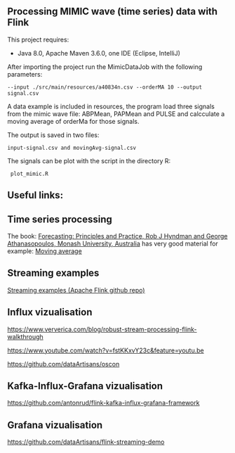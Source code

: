 ## Processing MIMIC wave (time series) data with Flink

This project requires: 
- Java 8.0, Apache Maven 3.6.0, one IDE (Eclipse, IntelliJ) 

After importing the project run the MimicDataJob with the following parameters:

    --input ./src/main/resources/a40834n.csv --orderMA 10 --output signal.csv
A data example is included in resources, the program load three signals from the mimic wave file: ABPMean, PAPMean and PULSE and calcculate a moving average of orderMa for those signals.

The output is saved in two files: 

    input-signal.csv and movingAvg-signal.csv 
 
The signals can be plot with the script in the directory R:

     plot_mimic.R

## Useful links:

## Time series processing

The book: [Forecasting: Principles and Practice, Rob J Hyndman and George Athanasopoulos, Monash University, Australia](https://otexts.com/fpp2/)
has very good material for example:  [Moving average](https://otexts.com/fpp2/moving-averages.html)

## Streaming examples 

[Streaming examples (Apache Flink github repo)](https://github.com/apache/flink/tree/master/flink-examples/flink-examples-streaming/src/main/java/org/apache/flink/streaming/examples)


## Influx vizualisation

https://www.ververica.com/blog/robust-stream-processing-flink-walkthrough

https://www.youtube.com/watch?v=fstKKxvY23c&feature=youtu.be

https://github.com/dataArtisans/oscon

## Kafka-Influx-Grafana vizualisation

https://github.com/antonrud/flink-kafka-influx-grafana-framework

## Grafana vizualisation

https://github.com/dataArtisans/flink-streaming-demo


